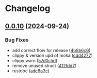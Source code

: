 # Changelog

## [0.0.10](https://github.com/speculare-cloud/speculare-pgcdc/compare/v0.0.9...v0.0.10) (2024-09-24)


### Bug Fixes

* add correct flow for release ([4b8b6c6](https://github.com/speculare-cloud/speculare-pgcdc/commit/4b8b6c6e9a85f7c31aadac1625e62f2c68433dcb))
* clippy & version upd of moka ([cdd4277](https://github.com/speculare-cloud/speculare-pgcdc/commit/cdd42774563cd347bd89e188aa2d17344da81c0e))
* clippy warn ([57d0c5d](https://github.com/speculare-cloud/speculare-pgcdc/commit/57d0c5d02a48aacee0bcf6b62b002861fcfc11a4))
* remove unused struct ([412fdd7](https://github.com/speculare-cloud/speculare-pgcdc/commit/412fdd7e0512b23b6ce1b5e4f3b54fe326432a3f))
* rustdoc ([adc6a3e](https://github.com/speculare-cloud/speculare-pgcdc/commit/adc6a3ec8a3c9d11c55f071a5501e0523569a182))
